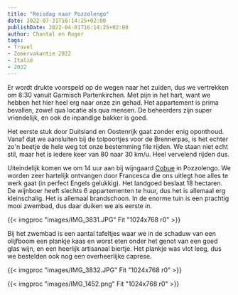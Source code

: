 ```yaml
---
title: "Reisdag naar Pozzolengo"
date: 2022-07-31T16:14:25+02:00
publishDate: 2022-04-01T16:14:25+02:00
author: Chantal en Roger
tags:
- Travel
- Zomervakantie 2022
- Italië
- 2022
---
```


Er wordt drukte voorspeld op de wegen naar het zuiden, dus we vertrekken om 8:30 vanuit Garmisch Partenkirchen. Met pijn in het hart, want we hebben het hier heel erg naar onze zin gehad. Het appartement is prima bevallen, zowel qua locatie als qua mensen. De beheerders zijn super vriendelijk, en ook de inpandige bakker is goed.

Het eerste stuk door Duitsland en Oostenrijk gaat zonder enig oponthoud. Vanaf dat we aansluiten bij de tolpoortjes voor de Brennerpas, is het echter zo'n beetje de hele weg tot onze bestemming file rijden. We staan niet echt stil, maar het is iedere keer van 80 naar 30 km/u. Heel vervelend rijden dus.

Uiteindelijk komen we om 14 uur aan bij wijngaard [Cobue](https://www.cobue.it) in Pozzolengo. We worden zeer hartelijk ontvangen door Francesca die ons uitlegt hoe alles te werk gaat (in perfect Engels gelukkig). Het landgoed beslaat 18 hectaren. De wijnboer heeft slechts 6 appartementen te huur, dus het is allemaal erg kleinschalig. Het is allemaal brandschoon. In de enorme tuin is een prachtig mooi zwembad, dus daar duiken we als eerste in.

{{< imgproc "images/IMG_3831.JPG" Fit "1024x768 r0" >}}

Bij het zwembad is een aantal tafeltjes waar we in de schaduw van een olijfboom een plankje kaas en worst eten onder het genot van een goed glas wijn, en een heerlijk artisanaal biertje. Het plankje was vlot leeg, dus we bestelden ook nog een overheerlijke caprese.

{{< imgproc "images/IMG_3832.JPG" Fit "1024x768 r0" >}}

{{< imgproc "images/IMG_1452.png" Fit "1024x768 r0" >}}

